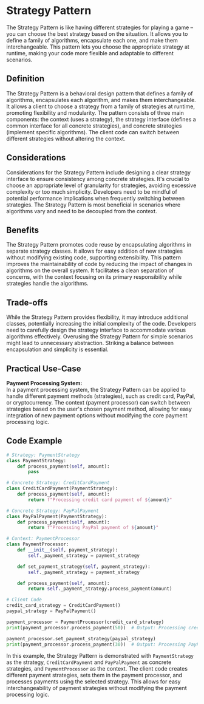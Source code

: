 # Strategy Pattern

The Strategy Pattern is like having different strategies for playing a game – you can choose the best strategy based on the situation. It allows you to define a family of algorithms, encapsulate each one, and make them interchangeable. This pattern lets you choose the appropriate strategy at runtime, making your code more flexible and adaptable to different scenarios.

## Definition

The Strategy Pattern is a behavioral design pattern that defines a family of algorithms, encapsulates each algorithm, and makes them interchangeable. It allows a client to choose a strategy from a family of strategies at runtime, promoting flexibility and modularity. The pattern consists of three main components: the context (uses a strategy), the strategy interface (defines a common interface for all concrete strategies), and concrete strategies (implement specific algorithms). The client code can switch between different strategies without altering the context.

## Considerations

Considerations for the Strategy Pattern include designing a clear strategy interface to ensure consistency among concrete strategies. It's crucial to choose an appropriate level of granularity for strategies, avoiding excessive complexity or too much simplicity. Developers need to be mindful of potential performance implications when frequently switching between strategies. The Strategy Pattern is most beneficial in scenarios where algorithms vary and need to be decoupled from the context.

## Benefits

The Strategy Pattern promotes code reuse by encapsulating algorithms in separate strategy classes. It allows for easy addition of new strategies without modifying existing code, supporting extensibility. This pattern improves the maintainability of code by reducing the impact of changes in algorithms on the overall system. It facilitates a clean separation of concerns, with the context focusing on its primary responsibility while strategies handle the algorithms.

## Trade-offs

While the Strategy Pattern provides flexibility, it may introduce additional classes, potentially increasing the initial complexity of the code. Developers need to carefully design the strategy interface to accommodate various algorithms effectively. Overusing the Strategy Pattern for simple scenarios might lead to unnecessary abstraction. Striking a balance between encapsulation and simplicity is essential.

## Practical Use-Case

**Payment Processing System:**\
In a payment processing system, the Strategy Pattern can be applied to handle different payment methods (strategies), such as credit card, PayPal, or cryptocurrency. The context (payment processor) can switch between strategies based on the user's chosen payment method, allowing for easy integration of new payment options without modifying the core payment processing logic.

## Code Example

```python
# Strategy: PaymentStrategy
class PaymentStrategy:
    def process_payment(self, amount):
        pass

# Concrete Strategy: CreditCardPayment
class CreditCardPayment(PaymentStrategy):
    def process_payment(self, amount):
        return f"Processing credit card payment of ${amount}"

# Concrete Strategy: PayPalPayment
class PayPalPayment(PaymentStrategy):
    def process_payment(self, amount):
        return f"Processing PayPal payment of ${amount}"

# Context: PaymentProcessor
class PaymentProcessor:
    def __init__(self, payment_strategy):
        self._payment_strategy = payment_strategy

    def set_payment_strategy(self, payment_strategy):
        self._payment_strategy = payment_strategy

    def process_payment(self, amount):
        return self._payment_strategy.process_payment(amount)

# Client Code
credit_card_strategy = CreditCardPayment()
paypal_strategy = PayPalPayment()

payment_processor = PaymentProcessor(credit_card_strategy)
print(payment_processor.process_payment(50))  # Output: Processing credit card payment of $50

payment_processor.set_payment_strategy(paypal_strategy)
print(payment_processor.process_payment(30))  # Output: Processing PayPal payment of $30
```

In this example, the Strategy Pattern is demonstrated with `PaymentStrategy` as the strategy, `CreditCardPayment` and `PayPalPayment` as concrete strategies, and `PaymentProcessor` as the context. The client code creates different payment strategies, sets them in the payment processor, and processes payments using the selected strategy. This allows for easy interchangeability of payment strategies without modifying the payment processing logic.
